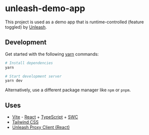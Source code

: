 # unleash-demo-app

This project is used as a demo app that is runtime-controlled (feature toggled) by [Unleash](https://www.getunleash.io/).

## Development

Get started with the following [yarn](https://yarnpkg.com/) commands:

```bash
# Install dependencies
yarn

# Start development server
yarn dev
```

Alternatively, use a different package manager like `npm` or `pnpm`.

## Uses

- [Vite](https://vitejs.dev/guide/) - [React](https://react.dev/) + [TypeScript](https://www.typescriptlang.org/) + [SWC](https://swc.rs/)
- [Tailwind CSS](https://tailwindcss.com/docs/guides/vite)
- [Unleash Proxy Client (React)](https://github.com/Unleash/proxy-client-react)
